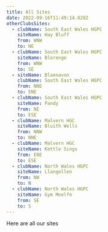 ```yaml
---
title: All Sites
date: 2022-09-16T11:49:14.820Z
otherClubsSites:
  - clubName: South East Wales HGPC
    siteName: Hay Bluff
    from: WNW
    to: NE
  - clubName: South East Wales HGPC
    siteName: Blorenge
    from: WNW
    to: SE
  - siteName: Blaenavon
    clubName: South East Wales HGPC
    from: NNE
    to: ENE
  - clubName: South East Wales HGPC
    siteName: Pandy
    from: NE
    to: ESE
  - clubName: Malvern HGC
    siteName: Bluith Wells
    from: NNW
    to: NNE
  - clubName: Malvern HGC
    siteName: Kettle Sings
    from: ENE
    to: ESE
  - clubName: North Wales HGPC
    siteName: Llangollen
    from: NW
    to: N
  - clubName: North Wales HGPC
    siteName: Gym Moelfe
    from: SE
    to: S
---
```

Here are all our sites